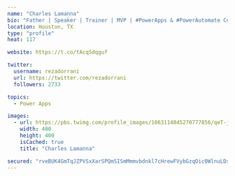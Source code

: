 ```yaml
---
name: "Charles Lamanna"
bio: "Father | Speaker | Trainer | MVP | #PowerApps & #PowerAutomate Community Super User | YouTuber Right-pointing triangle http://youtube.com/c/rezadorrani | Learn - Share - Clockwise rightwards and leftwards open circle arrows"
location: Houston, TX
type: "profile"
heat: 117

website: https://t.co/tAcqSdqguf

twitter:
  username: rezadorrani
  url: https://twitter.com/rezadorrani
  followers: 2733

topics:
  - Power Apps

images:
  - url: https://pbs.twimg.com/profile_images/1063114045270777856/qeT-jpWr_400x400.jpg
    width: 400
    height: 400
    isCached: true
    title: "Charles Lamanna"

secured: "rveBUK4GmTqJZPVSxXarSPQmSISmMmmvbdnkl7cHrewFVybGzqOic0WlnuLDsqK/mLVISiBw6Hh+43mnRqd/aqxB7DWJXkDFDzdui7e46ryotjbwuDi3Rmsgljlx0XQvPQcx6WT7HZXTMXO+DgEOuBXAnm8T3qgvXUlqI20Bu7UwLmt8RM8AaJUJfnd1S6A9gJ8IvmfJ/zFeMXfqj4eCMSf8yOmLawE/KGkjYiWzEe11YHMum2t3RvWU9uMdWHgkloQ+DO+VWkFQYyDO21DHyw6oM5uIenifAjD6py0tg5jfqbqfxZBAY2Lgw2rmARNDAJQzk9HbOyytBPlYGLUGjniuJIQDQWzTJ+FR4lfwTaqg9SuDCvcfC5kQ0n0BVi0vzTiDk+kenNfHwjko+re0MKo2fO58mb/APhf79joRb94=;fr972NIb1Wm9H7ztmTgJ0A=="
---
```



